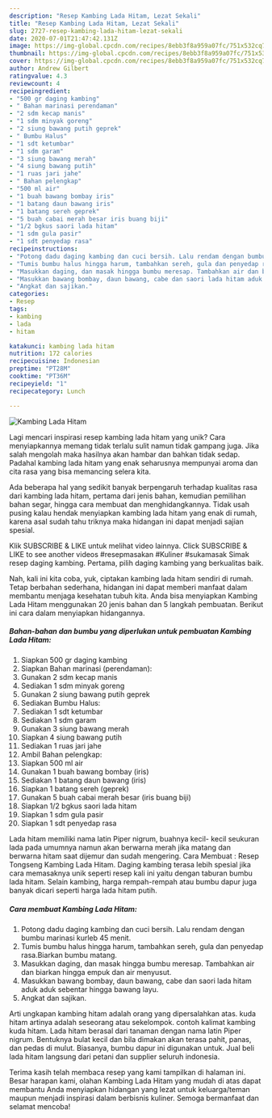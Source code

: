 ```yaml
---
description: "Resep Kambing Lada Hitam, Lezat Sekali"
title: "Resep Kambing Lada Hitam, Lezat Sekali"
slug: 2727-resep-kambing-lada-hitam-lezat-sekali
date: 2020-07-01T21:47:42.131Z
image: https://img-global.cpcdn.com/recipes/8ebb3f8a959a07fc/751x532cq70/kambing-lada-hitam-foto-resep-utama.jpg
thumbnail: https://img-global.cpcdn.com/recipes/8ebb3f8a959a07fc/751x532cq70/kambing-lada-hitam-foto-resep-utama.jpg
cover: https://img-global.cpcdn.com/recipes/8ebb3f8a959a07fc/751x532cq70/kambing-lada-hitam-foto-resep-utama.jpg
author: Andrew Gilbert
ratingvalue: 4.3
reviewcount: 4
recipeingredient:
- "500 gr daging kambing"
- " Bahan marinasi perendaman"
- "2 sdm kecap manis"
- "1 sdm minyak goreng"
- "2 siung bawang putih geprek"
- " Bumbu Halus"
- "1 sdt ketumbar"
- "1 sdm garam"
- "3 siung bawang merah"
- "4 siung bawang putih"
- "1 ruas jari jahe"
- " Bahan pelengkap"
- "500 ml air"
- "1 buah bawang bombay iris"
- "1 batang daun bawang iris"
- "1 batang sereh geprek"
- "5 buah cabai merah besar iris buang biji"
- "1/2 bgkus saori lada hitam"
- "1 sdm gula pasir"
- "1 sdt penyedap rasa"
recipeinstructions:
- "Potong dadu daging kambing dan cuci bersih. Lalu rendam dengan bumbu marinasi kurleb 45 menit."
- "Tumis bumbu halus hingga harum, tambahkan sereh, gula dan penyedap rasa.Biarkan bumbu matang."
- "Masukkan daging, dan masak hingga bumbu meresap. Tambahkan air dan biarkan hingga empuk dan air menyusut."
- "Masukkan bawang bombay, daun bawang, cabe dan saori lada hitam aduk aduk sebentar hingga bawang layu."
- "Angkat dan sajikan."
categories:
- Resep
tags:
- kambing
- lada
- hitam

katakunci: kambing lada hitam 
nutrition: 172 calories
recipecuisine: Indonesian
preptime: "PT28M"
cooktime: "PT36M"
recipeyield: "1"
recipecategory: Lunch

---
```



![Kambing Lada Hitam](https://img-global.cpcdn.com/recipes/8ebb3f8a959a07fc/751x532cq70/kambing-lada-hitam-foto-resep-utama.jpg)

Lagi mencari inspirasi resep kambing lada hitam yang unik? Cara menyiapkannya memang tidak terlalu sulit namun tidak gampang juga. Jika salah mengolah maka hasilnya akan hambar dan bahkan tidak sedap. Padahal kambing lada hitam yang enak seharusnya mempunyai aroma dan cita rasa yang bisa memancing selera kita.

Ada beberapa hal yang sedikit banyak berpengaruh terhadap kualitas rasa dari kambing lada hitam, pertama dari jenis bahan, kemudian pemilihan bahan segar, hingga cara membuat dan menghidangkannya. Tidak usah pusing kalau hendak menyiapkan kambing lada hitam yang enak di rumah, karena asal sudah tahu triknya maka hidangan ini dapat menjadi sajian spesial.

Klik SUBSCRIBE &amp; LIKE untuk melihat video lainnya. Click SUBSCRIBE &amp; LIKE to see another videos #resepmasakan #Kuliner #sukamasak Simak resep daging kambing. Pertama, pilih daging kambing yang berkualitas baik.


Nah, kali ini kita coba, yuk, ciptakan kambing lada hitam sendiri di rumah. Tetap berbahan sederhana, hidangan ini dapat memberi manfaat dalam membantu menjaga kesehatan tubuh kita. Anda bisa menyiapkan Kambing Lada Hitam menggunakan 20 jenis bahan dan 5 langkah pembuatan. Berikut ini cara dalam menyiapkan hidangannya.

<!--inarticleads1-->

##### Bahan-bahan dan bumbu yang diperlukan untuk pembuatan Kambing Lada Hitam:

1. Siapkan 500 gr daging kambing
1. Siapkan  Bahan marinasi (perendaman):
1. Gunakan 2 sdm kecap manis
1. Sediakan 1 sdm minyak goreng
1. Gunakan 2 siung bawang putih geprek
1. Sediakan  Bumbu Halus:
1. Sediakan 1 sdt ketumbar
1. Sediakan 1 sdm garam
1. Gunakan 3 siung bawang merah
1. Siapkan 4 siung bawang putih
1. Sediakan 1 ruas jari jahe
1. Ambil  Bahan pelengkap:
1. Siapkan 500 ml air
1. Gunakan 1 buah bawang bombay (iris)
1. Sediakan 1 batang daun bawang (iris)
1. Siapkan 1 batang sereh (geprek)
1. Gunakan 5 buah cabai merah besar (iris buang biji)
1. Siapkan 1/2 bgkus saori lada hitam
1. Siapkan 1 sdm gula pasir
1. Siapkan 1 sdt penyedap rasa


Lada hitam memiliki nama latin Piper nigrum, buahnya kecil- kecil seukuran lada pada umumnya namun akan berwarna merah jika matang dan berwarna hitam saat dijemur dan sudah mengering. Cara Membuat : Resep Tongseng Kambing Lada Hitam. Daging kambing terasa lebih spesial jika cara memasaknya unik seperti resep kali ini yaitu dengan taburan bumbu lada hitam. Selain kambing, harga rempah-rempah atau bumbu dapur juga banyak dicari seperti harga lada hitam putih. 

<!--inarticleads2-->

##### Cara membuat Kambing Lada Hitam:

1. Potong dadu daging kambing dan cuci bersih. Lalu rendam dengan bumbu marinasi kurleb 45 menit.
1. Tumis bumbu halus hingga harum, tambahkan sereh, gula dan penyedap rasa.Biarkan bumbu matang.
1. Masukkan daging, dan masak hingga bumbu meresap. Tambahkan air dan biarkan hingga empuk dan air menyusut.
1. Masukkan bawang bombay, daun bawang, cabe dan saori lada hitam aduk aduk sebentar hingga bawang layu.
1. Angkat dan sajikan.


Arti ungkapan kambing hitam adalah orang yang dipersalahkan atas. kuda hitam artinya adalah seseorang atau sekelompok. contoh kalimat kambing kuda hitam. Lada hitam berasal dari tanaman dengan nama latin Piper nigrum. Bentuknya bulat kecil dan bila dimakan akan terasa pahit, panas, dan pedas di mulut. Biasanya, bumbu dapur ini digunakan untuk. Jual beli lada hitam langsung dari petani dan supplier seluruh indonesia. 

Terima kasih telah membaca resep yang kami tampilkan di halaman ini. Besar harapan kami, olahan Kambing Lada Hitam yang mudah di atas dapat membantu Anda menyiapkan hidangan yang lezat untuk keluarga/teman maupun menjadi inspirasi dalam berbisnis kuliner. Semoga bermanfaat dan selamat mencoba!
